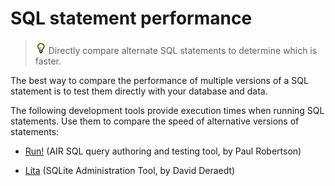 # SQL statement performance

> ![](../img/tip_help.png) Directly compare alternate SQL statements to
> determine which is faster.

The best way to compare the performance of multiple versions of a SQL statement
is to test them directly with your database and data.

The following development tools provide execution times when running SQL
statements. Use them to compare the speed of alternative versions of statements:

- [Run!](https://web.archive.org/web/20150814070531/http://probertson.com/projects/run-air-sqlite-query-testing-tool/)
  (AIR SQL query authoring and testing tool, by Paul Robertson)

- [Lita](https://github.com/davidderaedt/Lita) (SQLite Administration Tool, by
  David Deraedt)
